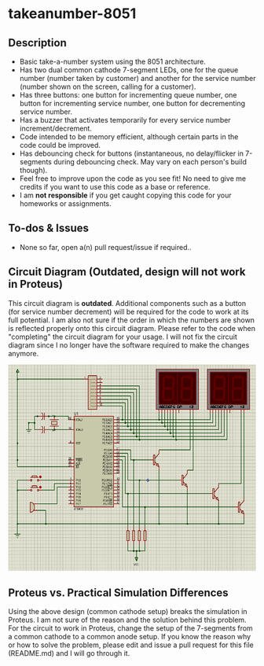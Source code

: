 # takeanumber-8051
## Description
- Basic take-a-number system using the 8051 architecture.
- Has two dual common cathode 7-segment LEDs, one for the queue number (number taken by customer) and another for the service number (number shown on the screen, calling for a customer).
- Has three buttons: one button for incrementing queue number, one button for incrementing service number, one button for decrementing service number.
- Has a buzzer that activates temporarily for every service number increment/decrement.
- Code intended to be memory efficient, although certain parts in the code could be improved.
- Has debouncing check for buttons (instantaneous, no delay/flicker in 7-segments during debouncing check. May vary on each person's build though).
- Feel free to improve upon the code as you see fit! No need to give me credits if you want to use this code as a base or reference.
- I am **not responsible** if you get caught copying this code for your homeworks or assignments.

## To-dos & Issues
- None so far, open a(n) pull request/issue if required..

## Circuit Diagram (Outdated, design will not work in Proteus)
This circuit diagram is **outdated**. Additional components such as a button (for service number decrement) will be required for the code to work at its full potential. I am also not sure if the order in which the numbers are shown is reflected properly onto this circuit diagram. Please refer to the code when "completing" the circuit diagram for your usage. I will not fix the circuit diagram since I no longer have the software required to make the changes anymore.
<p align="center"><img src="circuit-diagram.PNG" width="600" height="420"></p>

## Proteus vs. Practical Simulation Differences
Using the above design (common cathode setup) breaks the simulation in Proteus. I am not sure of the reason and the solution behind this problem. For the circuit to work in Proteus, change the setup of the 7-segments from a common cathode to a common anode setup. If you know the reason why or how to solve the problem, please edit and issue a pull request for this file (README.md) and I will go through it.
